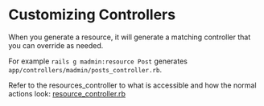 # Customizing Controllers

When you generate a resource, it will generate a matching controller that you can override as needed.

For example `rails g madmin:resource Post` generates `app/controllers/madmin/posts_controller.rb`.

Refer to the resources_controller to what is accessible and how the normal actions look: [resource_controller.rb](app/controllers/madmin/resource_controller.rb)
